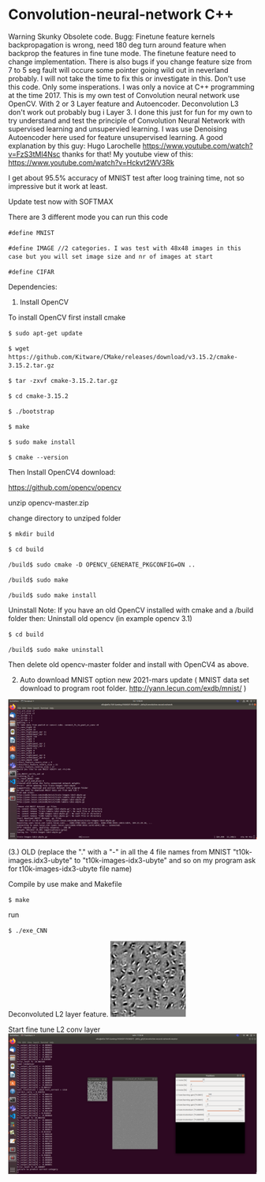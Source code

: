 # Convolution-neural-network C++
Warning Skunky Obsolete code.
Bugg: Finetune feature kernels backpropagation is wrong, need 180 deg turn around feature when backprop the features in fine tune mode. The finetune feature need to change implementation.
There is also bugs if you change feature size from 7 to 5 seg fault will occure some pointer going wild out in neverland probably. I will not take the time to fix this or investigate in this. Don't use this code. Only some insperations.
I was only a novice at C++ programming at the time 2017. 
This is my own test of Convolution neural network use OpenCV. With 2 or 3 Layer feature and Autoencoder. Deconvolution L3 don't work out probably bug i Layer 3. 
I done this just for fun for my own to try understand and test the principle of Convolution Neural Network 
with supervised learning and unsupervied learning. I was use Denoising Autoencoder here used for feature unsupervised learning. 
A good explanation by this guy: Hugo Larochelle https://www.youtube.com/watch?v=FzS3tMl4Nsc thanks for that! 
My youtube view of this: https://www.youtube.com/watch?v=Hckvt2WV3Rk

I get about 95.5% accuracy of MNIST test after loog training time, not so impressive but it work at least.

Update test now with SOFTMAX

There are 3 different mode you can run this code

`#define MNIST`

`#define IMAGE //2 categories. I was test with 48x48 images in this case but you will set image size and nr of images at start`

`#define CIFAR` 

Dependencies:

1. Install OpenCV

To install OpenCV
first install 
cmake

`$ sudo apt-get update`

`$ wget https://github.com/Kitware/CMake/releases/download/v3.15.2/cmake-3.15.2.tar.gz`

`$ tar -zxvf cmake-3.15.2.tar.gz`

`$ cd cmake-3.15.2`

`$ ./bootstrap`

`$ make`

`$ sudo make install`

`$ cmake --version`

Then Install OpenCV4
download:

https://github.com/opencv/opencv

unzip opencv-master.zip

change directory to unziped folder

`$ mkdir build`

`$ cd build`

`/build$ sudo cmake -D OPENCV_GENERATE_PKGCONFIG=ON ..` 

`/build$ sudo make`

`/build$ sudo make install`

Uninstall Note: If you have an old OpenCV installed with cmake and a /build folder then:
Uninstall old opencv (in example opencv 3.1)

`$ cd build`

`/build$ sudo make uninstall`

Then delete old opencv-master folder and install with OpenCV4 as above.

2. Auto download MNIST option new 2021-mars update ( MNIST data set download to program root folder. http://yann.lecun.com/exdb/mnist/ )

![](Auto_download_MNIST_dataset.png)

(3.) OLD (replace the "." with a "-" in all the 4 file names from MNIST "t10k-images.idx3-ubyte" to "t10k-images-idx3-ubyte" and so on
my program ask for t10k-images-idx3-ubyte file name)

Compile by use make and Makefile

`$ make`

run

`$ ./exe_CNN`

Deconvoluted L2 layer feature.
![](cloned_sq_visualize_L2toL1%20(copy).JPG)

Start fine tune L2 conv layer
![](Screenshot_3_I_command_finetune_L2.png)

